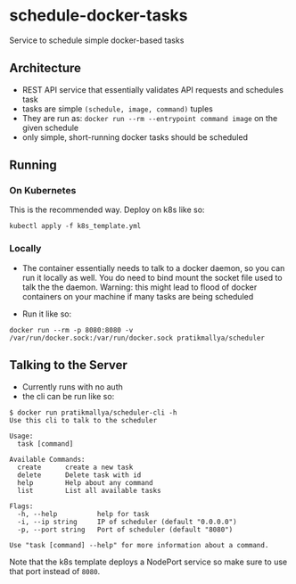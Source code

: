 # schedule-docker-tasks
Service to schedule simple docker-based tasks

## Architecture

* REST API service that essentially validates API requests and schedules task
* tasks are simple `(schedule, image, command)` tuples
* They are run as: `docker run --rm --entrypoint command image` on the given
schedule
* only simple, short-running docker tasks should be scheduled


## Running

### On Kubernetes
This is the recommended way. Deploy on k8s like so:

```
kubectl apply -f k8s_template.yml

```

### Locally
* The container essentially needs to talk to a docker daemon, so you can
run it locally as well. You do need to bind mount the socket file used to talk
the the daemon. Warning: this might lead to flood of docker containers on your
machine if many tasks are being scheduled

* Run it like so:

```
docker run --rm -p 8080:8080 -v /var/run/docker.sock:/var/run/docker.sock pratikmallya/scheduler
```

## Talking to the Server
* Currently runs with no auth
* the cli can be run like so:

```
$ docker run pratikmallya/scheduler-cli -h
Use this cli to talk to the scheduler

Usage:
  task [command]

Available Commands:
  create      create a new task
  delete      Delete task with id
  help        Help about any command
  list        List all available tasks

Flags:
  -h, --help          help for task
  -i, --ip string     IP of scheduler (default "0.0.0.0")
  -p, --port string   Port of scheduler (default "8080")

Use "task [command] --help" for more information about a command.
```

Note that the k8s template deploys a NodePort service so make sure to use that
port instead of `8080`.

